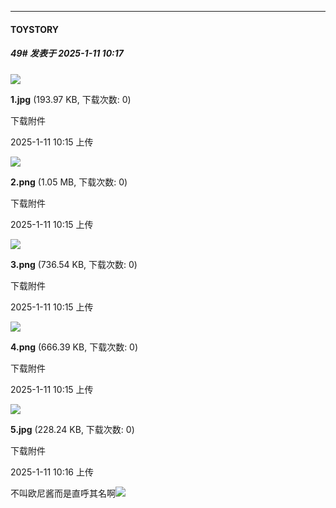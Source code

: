 ﻿
*****

####  TOYSTORY  
##### 49#       发表于 2025-1-11 10:17

<img src="https://img.saraba1st.com/forum/202501/11/101533etyztkjin500rtci.jpg" referrerpolicy="no-referrer">

<strong>1.jpg</strong> (193.97 KB, 下载次数: 0)

下载附件

2025-1-11 10:15 上传

<img src="https://img.saraba1st.com/forum/202501/11/101540jg1sd7ipas3vrp3i.png" referrerpolicy="no-referrer">

<strong>2.png</strong> (1.05 MB, 下载次数: 0)

下载附件

2025-1-11 10:15 上传

<img src="https://img.saraba1st.com/forum/202501/11/101551au19ruahkoku8och.png" referrerpolicy="no-referrer">

<strong>3.png</strong> (736.54 KB, 下载次数: 0)

下载附件

2025-1-11 10:15 上传

<img src="https://img.saraba1st.com/forum/202501/11/101558vmmf9airi9iiia4r.png" referrerpolicy="no-referrer">

<strong>4.png</strong> (666.39 KB, 下载次数: 0)

下载附件

2025-1-11 10:15 上传

<img src="https://img.saraba1st.com/forum/202501/11/101603h3puuureee33r9o3.jpg" referrerpolicy="no-referrer">

<strong>5.jpg</strong> (228.24 KB, 下载次数: 0)

下载附件

2025-1-11 10:16 上传

不叫欧尼酱而是直呼其名啊<img src="https://static.saraba1st.com/image/smiley/face2017/037.png" referrerpolicy="no-referrer">

